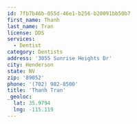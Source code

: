 ```yaml
---
id: 7fb7b46b-055d-46e1-b256-b20091bb50b7
first_name: Thanh
last_name: Tran
license: DDS
services:
  - Dentist
category: Dentists
address: '3055 Sunrise Heights Dr'
city: Henderson
state: NV
zip: '89052'
phone: '(702) 982-8500'
title: 'Thanh Tran'
_geoloc:
  lat: 35.9794
  lng: -115.119
---
```

